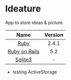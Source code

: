 # Ideature

 App to store ideas & picture

| Name |  Version |
| :--: | :---: |
| [Ruby](https://www.ruby-lang.org) | 2.4.1 |
| [Ruby on Rails](http://www.rubyonrails.org/) | 5.2 |
| [Sqlite3](https://www.sqlite.org/) | - |

* testing ActiveStorage
